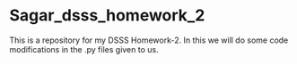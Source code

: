 # Sagar_dsss_homework_2
This is a repository for my DSSS Homework-2. In this we will do some code modifications in the .py files given to us.
